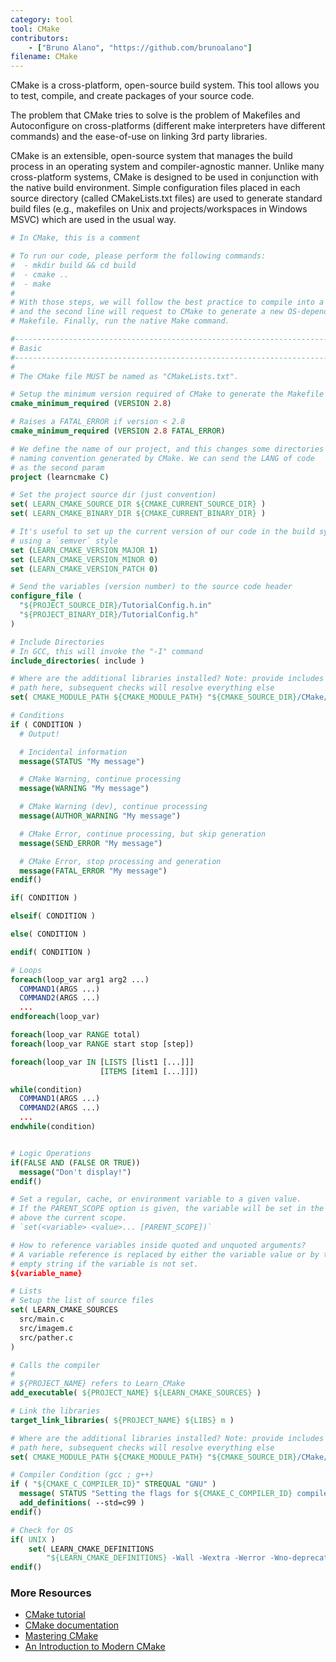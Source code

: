 ```yaml
---
category: tool
tool: CMake
contributors:
    - ["Bruno Alano", "https://github.com/brunoalano"]
filename: CMake
---
```


CMake is a cross-platform, open-source build system. This tool allows you to test,
compile, and create packages of your source code.

The problem that CMake tries to solve is the problem of Makefiles and
Autoconfigure on cross-platforms (different make interpreters have different
commands) and the ease-of-use on linking 3rd party libraries.

CMake is an extensible, open-source system that manages the build process in
an operating system and compiler-agnostic manner. Unlike many
cross-platform systems, CMake is designed to be used in conjunction with the
native build environment. Simple configuration files placed in each source
directory (called CMakeLists.txt files) are used to generate standard build
files (e.g., makefiles on Unix and projects/workspaces in Windows MSVC) which
are used in the usual way.

```cmake
# In CMake, this is a comment

# To run our code, please perform the following commands:
#  - mkdir build && cd build
#  - cmake ..
#  - make
#
# With those steps, we will follow the best practice to compile into a subdir
# and the second line will request to CMake to generate a new OS-dependent
# Makefile. Finally, run the native Make command.

#------------------------------------------------------------------------------
# Basic
#------------------------------------------------------------------------------
#
# The CMake file MUST be named as "CMakeLists.txt".

# Setup the minimum version required of CMake to generate the Makefile
cmake_minimum_required (VERSION 2.8)

# Raises a FATAL_ERROR if version < 2.8
cmake_minimum_required (VERSION 2.8 FATAL_ERROR)

# We define the name of our project, and this changes some directories
# naming convention generated by CMake. We can send the LANG of code
# as the second param
project (learncmake C)

# Set the project source dir (just convention)
set( LEARN_CMAKE_SOURCE_DIR ${CMAKE_CURRENT_SOURCE_DIR} )
set( LEARN_CMAKE_BINARY_DIR ${CMAKE_CURRENT_BINARY_DIR} )

# It's useful to set up the current version of our code in the build system
# using a `semver` style
set (LEARN_CMAKE_VERSION_MAJOR 1)
set (LEARN_CMAKE_VERSION_MINOR 0)
set (LEARN_CMAKE_VERSION_PATCH 0)

# Send the variables (version number) to the source code header
configure_file (
  "${PROJECT_SOURCE_DIR}/TutorialConfig.h.in"
  "${PROJECT_BINARY_DIR}/TutorialConfig.h"
)

# Include Directories
# In GCC, this will invoke the "-I" command
include_directories( include )

# Where are the additional libraries installed? Note: provide includes
# path here, subsequent checks will resolve everything else
set( CMAKE_MODULE_PATH ${CMAKE_MODULE_PATH} "${CMAKE_SOURCE_DIR}/CMake/modules/" )

# Conditions
if ( CONDITION )
  # Output!

  # Incidental information
  message(STATUS "My message")

  # CMake Warning, continue processing
  message(WARNING "My message")

  # CMake Warning (dev), continue processing
  message(AUTHOR_WARNING "My message")

  # CMake Error, continue processing, but skip generation
  message(SEND_ERROR "My message")

  # CMake Error, stop processing and generation
  message(FATAL_ERROR "My message")
endif()

if( CONDITION )

elseif( CONDITION )

else( CONDITION )

endif( CONDITION )

# Loops
foreach(loop_var arg1 arg2 ...)
  COMMAND1(ARGS ...)
  COMMAND2(ARGS ...)
  ...
endforeach(loop_var)

foreach(loop_var RANGE total)
foreach(loop_var RANGE start stop [step])

foreach(loop_var IN [LISTS [list1 [...]]]
                    [ITEMS [item1 [...]]])

while(condition)
  COMMAND1(ARGS ...)
  COMMAND2(ARGS ...)
  ...
endwhile(condition)


# Logic Operations
if(FALSE AND (FALSE OR TRUE))
  message("Don't display!")
endif()

# Set a regular, cache, or environment variable to a given value.
# If the PARENT_SCOPE option is given, the variable will be set in the scope
# above the current scope.
# `set(<variable> <value>... [PARENT_SCOPE])`

# How to reference variables inside quoted and unquoted arguments?
# A variable reference is replaced by either the variable value or by the
# empty string if the variable is not set.
${variable_name}

# Lists
# Setup the list of source files
set( LEARN_CMAKE_SOURCES
  src/main.c
  src/imagem.c
  src/pather.c
)

# Calls the compiler
#
# ${PROJECT_NAME} refers to Learn_CMake
add_executable( ${PROJECT_NAME} ${LEARN_CMAKE_SOURCES} )

# Link the libraries
target_link_libraries( ${PROJECT_NAME} ${LIBS} m )

# Where are the additional libraries installed? Note: provide includes
# path here, subsequent checks will resolve everything else
set( CMAKE_MODULE_PATH ${CMAKE_MODULE_PATH} "${CMAKE_SOURCE_DIR}/CMake/modules/" )

# Compiler Condition (gcc ; g++)
if ( "${CMAKE_C_COMPILER_ID}" STREQUAL "GNU" )
  message( STATUS "Setting the flags for ${CMAKE_C_COMPILER_ID} compiler" )
  add_definitions( --std=c99 )
endif()

# Check for OS
if( UNIX )
    set( LEARN_CMAKE_DEFINITIONS
        "${LEARN_CMAKE_DEFINITIONS} -Wall -Wextra -Werror -Wno-deprecated-declarations -Wno-unused-parameter -Wno-comment" )
endif()
```

### More Resources

+ [CMake tutorial](https://cmake.org/cmake-tutorial/)
+ [CMake documentation](https://cmake.org/documentation/)
+ [Mastering CMake](http://amzn.com/1930934319/)
+ [An Introduction to Modern CMake](https://cliutils.gitlab.io/modern-cmake/)
